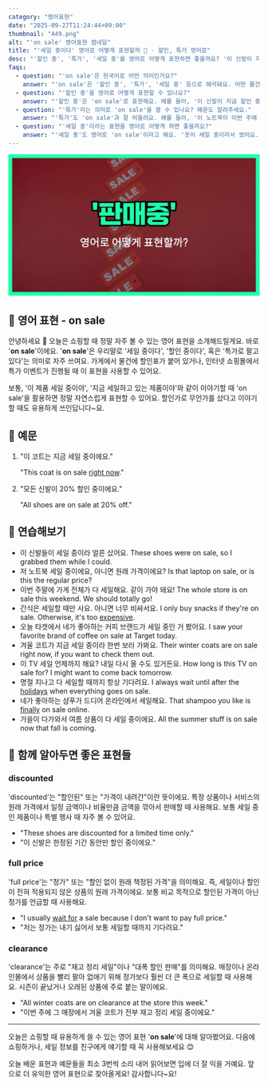 ```yaml
---
category: "영어표현"
date: "2025-09-27T11:24:44+09:00"
thumbnail: "449.png"
alt: "'on sale' 영어표현 썸네일"
title: "'세일 중이다' 영어로 어떻게 표현할까 🛒 - 할인, 특가 영어로"
desc: "'할인 중', '특가', '세일 중'를 영어로 어떻게 표현하면 좋을까요? '이 신발이 지금 할인 중이에요.', '옷이 세일 중이라서 쌌어요.' 등을 영어로 표현하는 법을 배워봅시다. 다양한 예문을 통해서 연습하고 본인의 표현으로 만들어 보세요."
faqs:
  - question: "'on sale'은 한국어로 어떤 의미인가요?"
    answer: "'on sale'은 '할인 중', '특가', '세일 중' 등으로 해석돼요. 어떤 물건이 평소 가격보다 싸게 팔리고 있을 때 써요."
  - question: "'할인 중'을 영어로 어떻게 표현할 수 있나요?"
    answer: "'할인 중'은 'on sale'로 표현해요. 예를 들어, '이 신발이 지금 할인 중이에요.'는 'These shoes are on sale right now.'라고 말해요."
  - question: "'특가'라는 의미로 'on sale'을 쓸 수 있나요? 예문도 알려주세요."
    answer: "'특가'도 'on sale'과 잘 어울려요. 예를 들어, '이 노트북이 이번 주에 특가예요.'는 'This laptop is on sale this week.'라고 해요."
  - question: "'세일 중'이라는 표현을 영어로 어떻게 하면 좋을까요?"
    answer: "'세일 중'도 영어로 'on sale'이라고 해요. '옷이 세일 중이라서 쌌어요.'는 'The clothes were on sale, so they were cheap.'라고 말해요."
---
```


!['on sale' 영어표현](./449.png)

## 🌟 영어 표현 - on sale

안녕하세요 👋 오늘은 쇼핑할 때 정말 자주 볼 수 있는 영어 표현을 소개해드릴게요. 바로 '**on sale**'이에요. '**on sale**'은 우리말로 '세일 중이다', '할인 중이다', 혹은 '특가로 팔고 있다'는 의미로 자주 쓰여요. 가게에서 물건에 할인표가 붙어 있거나, 인터넷 쇼핑몰에서 특가 이벤트가 진행될 때 이 표현을 사용할 수 있어요.

보통, '이 제품 세일 중이야', '지금 세일하고 있는 제품이야'와 같이 이야기할 때 'on sale'을 활용하면 정말 자연스럽게 표현할 수 있어요. 할인가로 무언가를 샀다고 이야기할 때도 유용하게 쓰인답니다~요.

## 📖 예문

1. "이 코트는 지금 세일 중이에요."

   "This coat is on sale [right now](/blog/in-english/525.right-now/)."

2. "모든 신발이 20% 할인 중이에요."

   "All shoes are on sale at 20% off."

## 💬 연습해보기

<ul data-interactive-list>

  <li data-interactive-item>
    <span data-toggler>이 신발들이 세일 중이라 얼른 샀어요.</span>
    <span data-answer>These shoes were on sale, so I grabbed them while I could.</span>
  </li>

  <li data-interactive-item>
    <span data-toggler>저 노트북 세일 중이에요, 아니면 원래 가격이에요?</span>
    <span data-answer>Is that laptop on sale, or is this the regular price?</span>
  </li>

  <li data-interactive-item>
    <span data-toggler>이번 주말에 가게 전체가 다 세일해요. 같이 가야 돼요!</span>
    <span data-answer>The whole store is on sale this weekend. We should totally go!</span>
  </li>

  <li data-interactive-item>
    <span data-toggler>간식은 세일할 때만 사요. 아니면 너무 비싸서요.</span>
    <span data-answer>I only buy snacks if they're on sale. Otherwise, it's too <a href="/blog/in-english/317.expensive/">expensive</a>.</span>
  </li>

  <li data-interactive-item>
    <span data-toggler>오늘 타겟에서 네가 좋아하는 커피 브랜드가 세일 중인 거 봤어요.</span>
    <span data-answer>I saw your favorite brand of coffee on sale at Target today.</span>
  </li>

  <li data-interactive-item>
    <span data-toggler>겨울 코트가 지금 세일 중이라 한번 보러 가봐요.</span>
    <span data-answer>Their winter coats are on sale right now, if you want to check them out.</span>
  </li>

  <li data-interactive-item>
    <span data-toggler>이 TV 세일 언제까지 해요? 내일 다시 올 수도 있거든요.</span>
    <span data-answer>How long is this TV on sale for? I might want to come back tomorrow.</span>
  </li>

  <li data-interactive-item>
    <span data-toggler>명절 지나고 다 세일할 때까지 항상 기다려요.</span>
    <span data-answer>I always wait until after the <a href="/blog/in-english/517.holiday/">holidays</a> when everything goes on sale.</span>
  </li>

  <li data-interactive-item>
    <span data-toggler>네가 좋아하는 샴푸가 드디어 온라인에서 세일해요.</span>
    <span data-answer>That shampoo you like is <a href="/blog/in-english/182.finally/">finally</a> on sale online.</span>
  </li>

  <li data-interactive-item>
    <span data-toggler>가을이 다가와서 여름 상품이 다 세일 중이에요.</span>
    <span data-answer>All the summer stuff is on sale now that fall is coming.</span>
  </li>

</ul>

## 🤝 함께 알아두면 좋은 표현들

### discounted

'discounted'는 "할인된" 또는 "가격이 내려간"이란 뜻이에요. 특정 상품이나 서비스의 원래 가격에서 일정 금액이나 비율만큼 금액을 깎아서 판매할 때 사용해요. 보통 세일 중인 제품이나 특별 행사 때 자주 볼 수 있어요.

- "These shoes are discounted for a limited time only."
- "이 신발은 한정된 기간 동안만 할인 중이에요."

### full price

'full price'는 "정가" 또는 "할인 없이 원래 책정된 가격"을 의미해요. 즉, 세일이나 할인이 전혀 적용되지 않은 상품의 원래 가격이에요. 보통 비교 목적으로 할인된 가격이 아닌 정가를 언급할 때 사용해요.

- "I usually [wait for](/blog/in-english/377.wait-for/) a sale because I don't want to pay full price."
- "저는 정가는 내기 싫어서 보통 세일할 때까지 기다려요."

### clearance

'clearance'는 주로 "재고 정리 세일"이나 "대폭 할인 판매"를 의미해요. 매장이나 온라인몰에서 상품을 빨리 팔아 없애기 위해 정가보다 훨씬 더 큰 폭으로 세일할 때 사용해요. 시즌이 끝났거나 오래된 상품에 주로 붙는 말이에요.

- "All winter coats are on clearance at the store this week."
- "이번 주에 그 매장에서 겨울 코트가 전부 재고 정리 세일 중이에요."

---

오늘은 쇼핑할 때 유용하게 쓸 수 있는 영어 표현 '**on sale**'에 대해 알아봤어요. 다음에 쇼핑하거나, 세일 정보를 친구에게 얘기할 때 꼭 사용해보세요 😊

오늘 배운 표현과 예문들을 최소 3번씩 소리 내어 읽어보면 입에 더 잘 익을 거예요. 앞으로 더 유익한 영어 표현으로 찾아올게요! 감사합니다~요!
